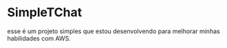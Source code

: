 # SimpleTChat
esse é um projeto simples que estou desenvolvendo para melhorar minhas habilidades com AWS.